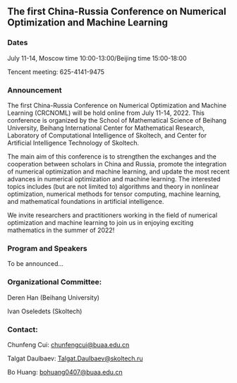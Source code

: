 ## The first China-Russia Conference on Numerical Optimization and Machine Learning

### Dates
July 11-14, Moscow time 10:00-13:00/Beijing time 15:00-18:00

Tencent meeting: 625-4141-9475

### Announcement 

The first China-Russia Conference on Numerical Optimization and Machine Learning (CRCNOML) will be hold online from July 11-14, 2022. This conference is organized by the School of Mathematical Science of Beihang University, Beihang International Center for Mathematical Research, Laboratory of Computational Intelligence of Skoltech, and Center for Artificial Intelligence Technology of Skoltech.

The main aim of this conference is to strengthen the exchanges and the cooperation between scholars in China and Russia, promote the integration of numerical optimization and machine learning, and update the most recent advances in numerical optimization and machine learning. The interested topics includes (but are not limited to) algorithms and theory in nonlinear optimization, numerical methods for tensor computing, machine learning, and mathematical foundations in artificial intelligence. 

We invite researchers and practitioners working in the field of numerical optimization and machine learning to join us in enjoying exciting mathematics in the summer of 2022!

### Program and Speakers

To be announced...

### Organizational Committee:

Deren Han (Beihang University)

Ivan Oseledets (Skoltech)

### Contact:

Chunfeng Cui: chunfengcui@buaa.edu.cn

Talgat Daulbaev: Talgat.Daulbaev@skoltech.ru 

Bo Huang: bohuang0407@buaa.edu.cn 
